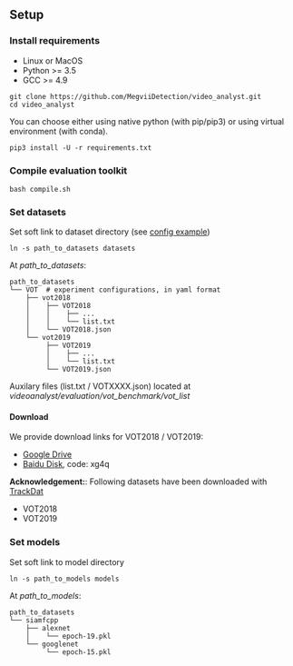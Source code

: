 ## Setup
### 
### Install requirements
- Linux or MacOS
- Python >= 3.5
- GCC >= 4.9
```
git clone https://github.com/MegviiDetection/video_analyst.git
cd video_analyst
```
You can choose either using native python (with pip/pip3) or using virtual environment (with conda).
```
pip3 install -U -r requirements.txt 
```

### Compile evaluation toolkit
```
bash compile.sh
```

### Set datasets
Set soft link to dataset directory (see [config example](../experiments/siamfcpp/siamfcpp_alexnet.yaml))
```
ln -s path_to_datasets datasets
```

At _path_to_datasets_:
```
path_to_datasets
└── VOT  # experiment configurations, in yaml format
    ├── vot2018
    │    ├── VOT2018
    │    │    ├── ...
    │    │    └── list.txt
    │    └── VOT2018.json
    └── vot2019
         ├── VOT2019
         │    ├── ...
         │    └── list.txt
         └── VOT2019.json
```
Auxilary files (list.txt / VOTXXXX.json) located at _videoanalyst/evaluation/vot_benchmark/vot_list_

#### Download
We provide download links for VOT2018 / VOT2019:
* [Google Drive](https://drive.google.com/open?id=18vaGhvrr_rt70sZr_TisrWl7meO9NE0J)
* [Baidu Disk](https://pan.baidu.com/s/1HZkbWen4mEkxaJL3Rj9pig), code: xg4q

__Acknowledgement:__: Following datasets have been downloaded with [TrackDat](https://github.com/jvlmdr/trackdat) 
* VOT2018
* VOT2019

### Set models
Set soft link to model directory
```
ln -s path_to_models models
```

At _path_to_models_:
```
path_to_datasets
└── siamfcpp
    ├── alexnet
    │    └── epoch-19.pkl
    └── googlenet
         └── epoch-15.pkl
```
